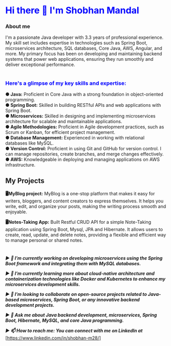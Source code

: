 # <div style="color: blue;">Hi there 👋 I'm Shobhan Mandal</div>

### About me

I'm a passionate Java developer with 3.3 years of professional experience. My skill set includes expertise in technologies such as Spring Boot, microservices architecture, SQL databases, Core Java, AWS, Angular, and more.
My primary focus has been on developing and maintaining backend systems that power web applications, ensuring they run smoothly and deliver exceptional performance.

#

### <div style="color: blue;">Here's a glimpse of my key skills and expertise:</div>


 **● Java:** Proficient in Core Java with a strong foundation in object-oriented programming.\
 **● Spring Boot:** Skilled in building RESTful APIs and web applications with Spring Boot.\
 **● Microservices:** Skilled in designing and implementing microservices architecture for scalable and maintainable applications.\
 **● Agile Methodologies:** Proficient in Agile development practices, such as Scrum or Kanban, for efficient project management.\
 **● Database Management:** Experienced in working with relational databases like MySQL.\
 **● Version Control:** Proficient in using Git and GitHub for version control. I can manage repositories, create branches, and merge changes effectively.\
 **● AWS:** Knowledgeable in deploying and managing applications on AWS infrastructure.

## My Projects
   **🖥️MyBlog project:** MyBlog is a one-stop platform that makes it easy for writers, bloggers, and content creators to express themselves. It helps you write, edit, and organize your posts, making the writing process smooth and enjoyable.

  **🖥️Notes-Taking App:**  Built Restful CRUD API for a simple Note-Taking application using Spring Boot, Mysql, JPA and Hibernate. It allows users to create, read, update, and delete notes, providing a flexible and efficient way to manage personal or shared notes.

   #

***▶ 🔭 I’m currently working on developing microservices using the Spring Boot framework and integrating them with MySQL databases.***

***▶ 🌱 I’m currently learning more about cloud-native architecture and containerization technologies like Docker and Kubernetes to enhance my microservices development skills.***

***▶ 👯 I’m looking to collaborate on open-source projects related to Java-based microservices, Spring Boot, or any innovative backend development projects.***

***▶ 💬 Ask me about Java backend development, microservices, Spring Boot, Hibernate, MySQL, and core Java programming.***

***▶ 📫 How to reach me: You can connect with me on LinkedIn at*** [https://www.linkedin.com/in/shobhan-m28/]



